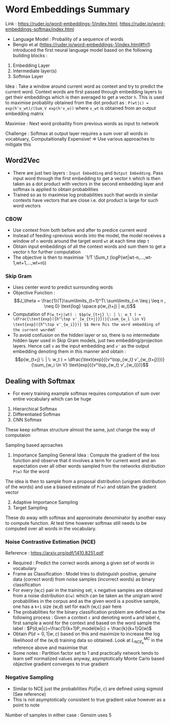 # Word Embeddings Summary

Link : https://ruder.io/word-embeddings-1/index.html, https://ruder.io/word-embeddings-softmax/index.html

* Language Model : Probaility of a sequence of words
* Bengio et.al (https://ruder.io/word-embeddings-1/index.html#fn1) introduced the first neural language model based on the following building blocks :
1. Embedding Layer
2. Intermediate layer(s)
3. Softmax Layer

Idea : Take a window around current word as context and try to predict the current word. Context words are first passed through embedding layers to get their embeddings which is then averaged to get a vector `h`. This is used to maximise probablity obtained from the dot product as : `P(wt|c) = exp(h'v_wt)/(Sum_V exp(h'v_w))` where `v_wt` is obtained from an output embedding matrix

Maximise : Next word probaility from previous words as input to network

Challenge : Softmax at output layer requires a sum over all words in vocabluary, Computaitionally Expensive! => Use various approaches to mitigate this

## Word2Vec

* There are just two layers : `Input Embedding` and `Output Embedding`. Pass input word through the first embedding to get a vector `h` which is then taken as a dot product with vectors in the second embedding layer and softmax is applied to obtain probabilities
* Trained so as to maximise log probabilities such that words in similar contexts have vectors that are close i.e. dot product is large for such word vectors


### CBOW
* Use context from both before and after to predice current word
* Instead of feeding `n`previous words into the model, the model receives a window of `n` words around the target word `wt` at each time step `t`
* Obtain input embeddings of all the context words and sum them to get a vector `h` for further computation
* The objective is then to maximise `1/T \Sum_t (logP(wt|wt-n,...,wt-1,wt+1,...,wt+n))

### Skip Gram
* Uses center word to predict surrounding words
* Objective Function : $$J_\theta = \frac{1}{T}\sum\limits_{t=1}^T\ \sum\limits_{-n \leq j \leq n , \neq 0} \text{log} \space p(w_{t+j} | w_t)$$
* Computation of `P(w_t+j|wt) : $$p(w_{t+j} \: | \: w_t ) = \dfrac{\text{exp}({h^\top v'_{w_{t+j}}})}{\sum_{w_i \in V} \text{exp}({h^\top v'_{w_i}})}
$$
Here `h` is the word embedding of the current word `wt`
* To avoid confusion on the hidden layer or so, there is no intermediate hidden layer used in Skip Gram models, just two embedding/projection layers. Hence call `v` as the input embedding and `v'` as the output embedding denoting them in this manner and obtain :
$$p(w_{t+j} \: | \: w_t ) = \dfrac{\text{exp}({v^\top_{w_t} v'_{w_{t+j}}})}{\sum_{w_i \in V} \text{exp}({v^\top_{w_t} v'_{w_i}})}$$

## Dealing with Softmax
* For every training example softmax requires computation of sum over entire vocabulary which can be huge
1. Hierarchical Softmax
2. Differentiated Softmax
3. CNN Softmax

These keep softmax structure almost the same, just change the way of computaion

Sampling based aproaches
1. Importance Sampling
General Idea : Compute the gradient of the loss function and observe that it involves a term for current word and an expectation over all other words sampled from the networks distribution `P(w)` for the word

The idea is then to sample from a proposal distribution (unigram distribution of the words) and use a biased estimate of `P(w)` and obtain the gradient vector

2. Adaptive Importance Sampling
3. Target Sampling

These do away with softmax and approximate denominator by another easy to compute function. At test time however softmax still needs to be computed over all words in the vocabulary.

### Noise Contrastive Estimation (NCE)
Reference : https://arxiv.org/pdf/1410.8251.pdf

* Required : Predict the correct words among a given set of words in vocabulary
* Frame as Classification : Model tries to distinguish positive, genuine data (correct word) from noise samples (incorrect words) as binary classification
* For every (w,c) pair in the training set, `k` negative samples are obtained from a noise distribution `Q(w)` which can be taken as the unigram word probabilities in the corpus and as the given word is a positive sample, one has a `k+1` size (w,d) set for each (w,c) pair here
* The probabilities for the binary classification problem are defined as the following process :
Given a context `c` and denoting word `w` and label `d`, first sample a word for the context and based on the word sample the label : $P(d,w|c)=\frac{1}{k+1}P_model(w|c) + \frac{k}{k+1}Q(w)$
* Obtain $P(d={0,1}|w,c)$ based on this and maximize to increase the log likelihood of the (w,d) training data so obtained. Look at $L_{NCE_k}^{MC}$ in the reference above and maximise that
* Some notes : Partition factor set to 1 and practically network tends to learn self normalized values anyway, asymptotically Monte Carlo based objective gradient converges to true gradient

### Negative Sampling
* Similar to NCE just the probabilities $P(d|w,c)$ are defined using sigmoid (See reference)
* This is not asymptotically consistent to true gradient value however as a point to note

Number of samples in either case : Gensim uses 5